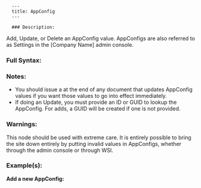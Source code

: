 
      ---
      title: AppConfig
      ---

      ### Description:

Add, Update, or Delete an AppConfig value. AppConfigs are also referred to as Settings in the \[Company Name\] admin console.

### Full Syntax:

<AppConfig Action="Add|Update|Delete|Lookup" Name="string" Description="string" ConfigValue="string" SuperOnly="boolean"/>

### Notes:

*   You should issue a <ResetCache Confirm="true"/> at the end of any document that updates AppConfig values if you want those values to go into effect immediately.
*   If doing an Update, you must provide an ID or GUID to lookup the AppConfig. For adds, a GUID will be created if one is not provided.

### Warnings:

This node should be used with extreme care. It is entirely possible to bring the site down entirely by putting invalid values in AppConfigs, whether through the admin console or through WSI.

### Example(s):

**Add a new AppConfig:**  
<AppConfig Action="Add" Name="ComicBookSize" ConfigValue="4"/>
      